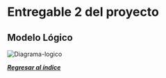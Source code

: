 # Entregable 2 del proyecto
## Modelo Lógico

![Diagrama-logico](Vircatex%20Relacional.png)

***[Regresar al índice](../README.md)***
